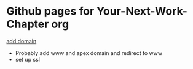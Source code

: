 # Github pages for Your-Next-Work-Chapter org

[add domain](https://docs.github.com/en/pages/configuring-a-custom-domain-for-your-github-pages-site/about-custom-domains-and-github-pages#supported-custom-domains)

- Probably add www and apex domain and redirect to www
- set up ssl
